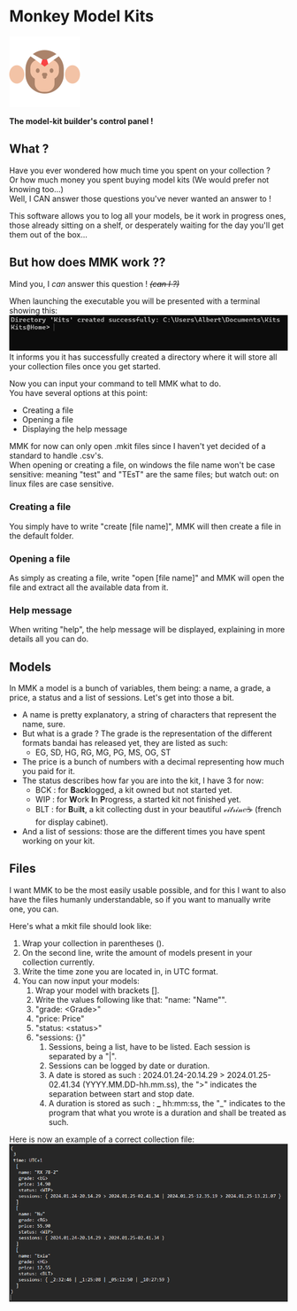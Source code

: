 # Monkey Model Kits
<img src="res/ico/mike.png" width="128" alt="Mike (Mihai)">

**The model-kit builder's control panel !**

## What ?
Have you ever wondered how much time you spent on your collection ?<br>
Or how much money you spent buying model kits (We would prefer not knowing too...)<br>
Well, I CAN answer those questions you've never wanted an answer to !

This software allows you to log all your models, be it work in progress ones, those already sitting on a shelf, or desperately waiting for the day you'll get them out of the box...

## But how does MMK work ??

Mind you, I _can_ answer this question ! _~~(can I ?)~~_

When launching the executable you will be presented with a terminal showing this:
![img.png](res/rdm/home_example.png)
It informs you it has successfully created a directory where it will store all your collection files once you get started.

Now you can input your command to tell MMK what to do.<br>
You have several options at this point:
* Creating a file
* Opening a file
* Displaying the help message

MMK for now can only open .mkit files since I haven't yet decided of a standard to handle .csv's.<br>
When opening or creating a file, on windows the file name won't be case sensitive: meaning "test" and "TEsT" are the same files; but watch out: on linux files are case sensitive.
### Creating a file
You simply have to write "create [file name]", MMK will then create a file in the default folder.

### Opening a file
As simply as creating a file, write "open [file name]" and MMK will open the file and extract all the available data from it.

### Help message
When writing "help", the help message will be displayed, explaining in more details all you can do.

## Models
In MMK a model is a bunch of variables, them being: a name, a grade, a price, a status and a list of sessions.
Let's get into those a bit.

- A name is pretty explanatory, a string of characters that represent the name, sure.<br>
- But what is a grade ?
The grade is the representation of the different formats bandai has released yet, they are listed as such:<br>
  - EG, SD, HG, RG, MG, PG, MS, OG, ST
- The price is a bunch of numbers with a decimal representing how much you paid for it.
- The status describes how far you are into the kit, I have 3 for now:
  - BCK : for **B**a**ck**logged, a kit owned but not started yet.
  - WIP : for **W**ork **I**n **P**rogress, a started kit not finished yet.
  - BLT : for **B**ui**lt**, a kit collecting dust in your beautiful 𝓋𝒾𝓉𝓇𝒾𝓃𝑒☕ (french for display cabinet).
- And a list of sessions: those are the different times you have spent working on your kit.


## Files
I want MMK to be the most easily usable possible, and for this I want to also have the files humanly understandable, so if you want to manually write one, you can.

Here's what a mkit file should look like:
1. Wrap your collection in parentheses ().
2. On the second line, write the amount of models present in your collection currently.
3. Write the time zone you are located in, in UTC format.
4. You can now input your models:
   1. Wrap your model with brackets [].
   2. Write the values following like that: "name: "Name"".
   3. "grade: \<Grade>"
   4. "price: Price"
   5. "status: \<status>"
   6. "sessions: {}"
      1. Sessions, being a list, have to be listed. Each session is separated by a "|".
      2. Sessions can be logged by date or duration.
      3. A date is stored as such : 2024.01.24-20.14.29 > 2024.01.25-02.41.34 (YYYY.MM.DD-hh.mm.ss), the ">" indicates the separation between start and stop date.
      4. A duration is stored as such : **\_** hh:mm:ss, the "_" indicates to the program that what you wrote is a duration and shall be treated as such.

Here is now an example of a correct collection file:
![mkit_file.png](res/rdm/mkit_file.png)
